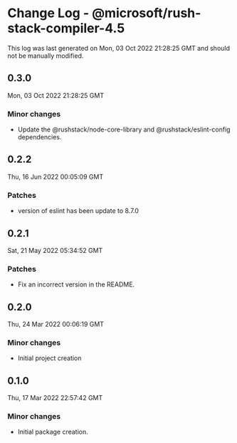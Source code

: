 # Change Log - @microsoft/rush-stack-compiler-4.5

This log was last generated on Mon, 03 Oct 2022 21:28:25 GMT and should not be manually modified.

## 0.3.0
Mon, 03 Oct 2022 21:28:25 GMT

### Minor changes

- Update the @rushstack/node-core-library and @rushstack/eslint-config dependencies.

## 0.2.2
Thu, 16 Jun 2022 00:05:09 GMT

### Patches

- version of eslint has been update to 8.7.0

## 0.2.1
Sat, 21 May 2022 05:34:52 GMT

### Patches

- Fix an incorrect version in the README.

## 0.2.0
Thu, 24 Mar 2022 00:06:19 GMT

### Minor changes

- Initial project creation

## 0.1.0
Thu, 17 Mar 2022 22:57:42 GMT

### Minor changes

- Initial package creation.

